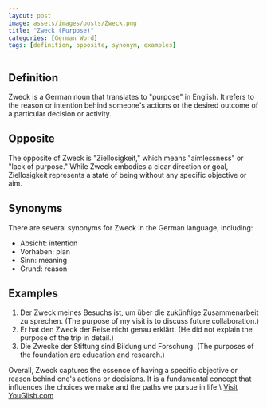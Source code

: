 ```yaml
---
layout: post
image: assets/images/posts/Zweck.png
title: "Zweck (Purpose)"
categories: [German Word]
tags: [definition, opposite, synonym, examples]
---
```


## Definition

Zweck is a German noun that translates to "purpose" in English. It refers to the reason or intention behind someone's actions or the desired outcome of a particular decision or activity.

## Opposite

The opposite of Zweck is "Ziellosigkeit," which means "aimlessness" or "lack of purpose." While Zweck embodies a clear direction or goal, Ziellosigkeit represents a state of being without any specific objective or aim.

## Synonyms

There are several synonyms for Zweck in the German language, including:

- Absicht: intention
- Vorhaben: plan
- Sinn: meaning
- Grund: reason

## Examples

1. Der Zweck meines Besuchs ist, um über die zukünftige Zusammenarbeit zu sprechen. (The purpose of my visit is to discuss future collaboration.)
2. Er hat den Zweck der Reise nicht genau erklärt. (He did not explain the purpose of the trip in detail.)
3. Die Zwecke der Stiftung sind Bildung und Forschung. (The purposes of the foundation are education and research.)

Overall, Zweck captures the essence of having a specific objective or reason behind one's actions or decisions. It is a fundamental concept that influences the choices we make and the paths we pursue in life.\ <a id="yg-widget-0" class="youglish-widget" data-query="Zweck" data-lang="german" data-components="8412" data-auto-start="0" data-bkg-color="theme_light" data-title="How%20to%20pronounce%20Zweck%20in%20German"  rel="nofollow" href="https://youglish.com">Visit YouGlish.com</a><script async src="https://youglish.com/public/emb/widget.js" charset="utf-8"></script>